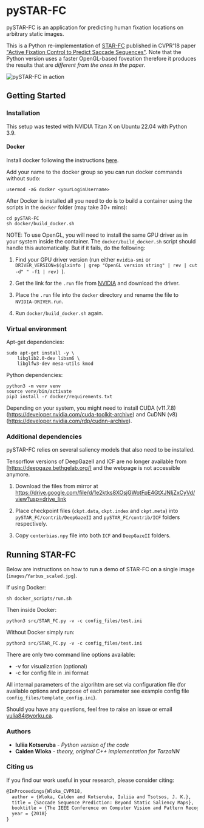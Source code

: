 # pySTAR-FC
pySTAR-FC is an application for predicting human fixation locations on arbitrary static images.

This is a Python re-implementation of [STAR-FC](https://github.com/TsotsosLab/STAR-FC) published in CVPR'18 paper ["Active Fixation Control to Predict Saccade Sequences"](http://openaccess.thecvf.com/content_cvpr_2018/papers/Wloka_Active_Fixation_Control_CVPR_2018_paper.pdf). Note that the Python version uses a faster OpenGL-based foveation therefore it produces the results that are *different from the ones in the paper*.

![pySTAR-FC in action](examples/Yarbus.gif)

## Getting Started

### Installation

This setup was tested with NVIDIA Titan X on Ubuntu 22.04 with Python 3.9.

#### Docker

Install docker following the instructions [here](https://docs.docker.com/engine/install/ubuntu/).

<!-- Install [nvidia-docker](https://github.com/NVIDIA/nvidia-docker) following the instructions in the official repository. There are also good resources elsewhere that describe Docker installation in more detail, for example [this one for Ubuntu 16.04](https://chunml.github.io/ChunML.github.io/project/Installing-NVIDIA-Docker-On-Ubuntu-16.04/). -->

Add your name to the docker group so you can run docker commands without sudo:
```
usermod -aG docker <yourLoginUsername>
```

After Docker is installed all you need to do is to build a container using the scripts in the ```docker``` folder (may take 30+ mins):
```
cd pySTAR-FC
sh docker/build_docker.sh
```

NOTE: To use OpenGL, you will need to install the same GPU driver as in your system inside the container. The ```docker/build_docker.sh``` script should handle this automatically. But if it fails, do the following:

1. Find your GPU driver version (run either `nvidia-smi` or ```DRIVER_VERSION=$(glxinfo | grep "OpenGL version string" | rev | cut -d" " -f1 | rev) ```). 

2. Get the link for the ```.run``` file from [NVIDIA](https://www.nvidia.com/Download/index.aspx?lang=en-us) and download the driver.

3. Place the `.run` file into the ```docker``` directory and rename the file to ```NVIDIA-DRIVER.run```.

4. Run `docker/build_docker.sh` again.


### Virtual environment

Apt-get dependencies:

```
sudo apt-get install -y \
    libglib2.0-dev libsm6 \
    libglfw3-dev mesa-utils kmod
```

Python dependencies:

```
python3 -m venv venv
source venv/bin/activate
pip3 install -r docker/requirements.txt

```

Depending on your system, you might need to install CUDA (v11.7.8) (https://developer.nvidia.com/cuda-toolkit-archive) and CuDNN (v8) (https://developer.nvidia.com/rdp/cudnn-archive).

<!-- pip3 install pycuda==2017.1.1 -->


<!-- Install [CUDA 8.0](https://developer.nvidia.com/cuda-toolkit-archive), [TensorFlow](https://www.tensorflow.org/install/), [CuDNN 6.0](https://developer.nvidia.com/rdp/cudnn-archive) for CUDA 8.0 ([installation instructions](http://docs.nvidia.com/deeplearning/sdk/cudnn-install/index.html)). -->


<!-- install pyCUDA library:

If you are getting 'pycuda._driver.Error: cuInit failed: unknown error' when running the code, try rebooting the machine
 -->

### Additional dependencies

pySTAR-FC relies on several saliency models that also need to be installed.

Tensorflow versions of DeepGazeII and ICF are no longer available from [https://deepgaze.bethgelab.org/] and the webpage is not accessible anymore. 

1. Download the files from mirror at https://drive.google.com/file/d/1e2ktks8XOsjGWotFpE4GtXJNIjZxCyVd/view?usp=drive_link 

2. Place checkpoint files (```ckpt.data```, ```ckpt.index``` and ```ckpt.meta```) into ```pySTAR_FC/contrib/DeepGazeII``` and ```pySTAR_FC/contrib/ICF``` folders respectively. 

3. Copy ```centerbias.npy``` file into both `ICF` and `DeepGazeII` folders.

<!-- Download SALICONtf from [https://github.com/ykotseruba/SALICONtf] and place the files it in ```pySTAR-FC/contrib/SALICONtf```. Download pre-trained SALICONtf weights:
```
cd contrib/SALICONtf/models
sh download_pretrained_weights.sh
sh download_vgg_weights.sh
``` -->

## Running STAR-FC

Below are instructions on how to run a demo of STAR-FC on a single image (```images/Yarbus_scaled.jpg```).

If using Docker:
```
sh docker_scripts/run.sh 
```
Then inside Docker:
```
python3 src/STAR_FC.py -v -c config_files/test.ini
```

Without Docker simply run:
```
python3 src/STAR_FC.py -v -c config_files/test.ini
```

There are only two command line options available:
* -v for visualization (optional)
* -c for config file in .ini format

All internal parameters of the algorihtm are set via configuration file (for available options and purpose of each parameter see example config file `config_files/template_config.ini`).

Should you have any questions, feel free to raise an issue or email yulia84@yorku.ca.


### Authors

* **Iuliia Kotseruba** - *Python version of the code*
* **Calden Wloka** - *theory, original C++ implementation for TarzaNN*

### Citing us

If you find our work useful in your research, please consider citing:

```latex
@InProceedings{Wloka_CVPR18,
  author = {Wloka, Calden and Kotseruba, Iuliia and Tsotsos, J. K.},
  title = {Saccade Sequence Prediction: Beyond Static Saliency Maps},
  booktitle = {The IEEE Conference on Computer Vision and Pattern Recognition (CVPR)},
  year = {2018}
}
```
